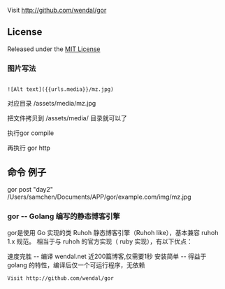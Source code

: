 Visit http://github.com/wendal/gor

## License

Released under the [MIT License](http://www.opensource.org/licenses/MIT)

### 图片写法

```

![Alt text]({{urls.media}}/mz.jpg) 

```

对应目录
/assets/media/mz.jpg

把文件拷贝到 /assets/media/ 目录就可以了

执行gor compile  

再执行 gor http


## 命令 例子
gor post "day2" /Users/samchen/Documents/APP/gor/example.com/img/mz.jpg

### gor -- Golang 编写的静态博客引擎

gor是使用 Go 实现的类 Ruhoh 静态博客引擎（Ruhoh like），基本兼容 ruhoh 1.x 规范。 相当于与 ruhoh 的官方实现（ ruby 实现），有以下优点：

速度完胜 -- 编译 wendal.net 近200篇博客,仅需要1秒
安装简单 -- 得益于 golang 的特性，编译后仅一个可运行程序，无依赖  

```
Visit http://github.com/wendal/gor

```